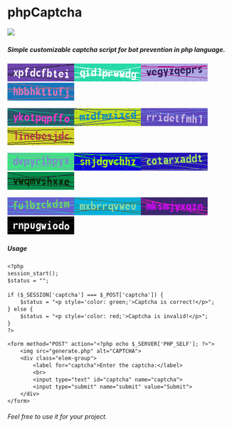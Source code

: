 # phpCaptcha

![](https://hits.seeyoufarm.com/api/count/incr/badge.svg?url=https%3A%2F%2Fgithub.com%2Farshetamine%2FphpCaptcha&count_bg=%23ab7def&title_bg=%23555555&icon=&icon_color=%23E7E7E7&title=hits&edge_flat=false)

##### Simple customizable captcha script for bot prevention in php language.

![](.screenshots/1.png)![](.screenshots/2.png)![](.screenshots/3.png)![](.screenshots/4.png)

![](.screenshots/5.png)![](.screenshots/6.png)![](.screenshots/7.png)![](.screenshots/8.png)

![](.screenshots/9.png)![](.screenshots/10.png)![](.screenshots/11.png)![](.screenshots/12.png)

![](.screenshots/13.png)![](.screenshots/14.png)![](.screenshots/15.png)![](.screenshots/16.png)

##### Usage  

```
<?php
session_start();
$status = "";

if ($_SESSION['captcha'] === $_POST['captcha']) {
    $status = "<p style='color: green;'>Captcha is correct!</p>";
} else {
    $status = "<p style='color: red;'>Captcha is invalid!</p>";
}
?>
```

```
<form method="POST" action="<?php echo $_SERVER['PHP_SELF']; ?>">
    <img src="generate.php" alt="CAPTCHA">
    <div class="elem-group">
        <label for="captcha">Enter the captcha:</label>
        <br>
        <input type="text" id="captcha" name="captcha">
        <input type="submit" name="submit" value="Submit">
    </div>
</form>
```
###### Feel free to use it for your project.
